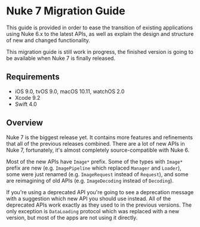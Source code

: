 # Nuke 7 Migration Guide

This guide is provided in order to ease the transition of existing applications using Nuke 6.x to the latest APIs, as well as explain the design and structure of new and changed functionality.

This migration guide is still work in progress, the finished version is going to be available when Nuke 7 is finally released.

## Requirements

- iOS 9.0, tvOS 9.0, macOS 10.11, watchOS 2.0
- Xcode 9.2
- Swift 4.0

## Overview

Nuke 7 is the biggest release yet. It contains more features and refinements that all of the previous releases combined. There are a lot of new APIs in Nuke 7, fortunately, it's almost completely source-compatible with Nuke 6. 

Most of the new APIs have `Image*` prefix. Some of the types with `Image*` prefix are new (e.g. `ImagePipeline` which replaced `Manager` and `Loader`), some were just renamed (e.g. `ImageRequest` instead of `Request`), and some are reimagining of old APIs (e.g. `ImageDecoding` instead of `Decoding`).

If you're using a deprecated API you're going to see a deprecation message with a suggestion which new API you should use instead. All of the deprecated APIs work exactly as they used to in the previous versions. The only exception is `DataLoading` protocol which was replaced with a new version, but most of the apps are not using it directly.
